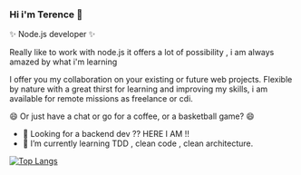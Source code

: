### Hi i'm Terence 👋

<!--
**TerenceHilderal/TerenceHilderal** is a ✨ _special_ ✨ repository because its `README.md` (this file) appears on your GitHub profile.

Here are some ideas to get you started:

- 🤔 I’m looking for help with ...
- 💬 Ask me about ...
- 📫 How to reach me: ...
- 😄 Pronouns: ...
- ⚡ Fun fact: ...
- - - 👯 I’m looking to collaborate on projec


-->
✨ Node.js developer  ✨ 
 
Really like to work with node.js it offers a lot of possibility , i am always amazed by what i'm learning


I offer you my collaboration on your existing or future web projects.
Flexible by nature with a great thirst for learning and improving my skills, i am available for remote missions as freelance or cdi.

😄 Or just have a chat or go for a coffee, or a basketball game? 😄

- 🔭 Looking for a backend dev ?? HERE I AM  !!
- 🌱 I’m currently learning TDD , clean code , clean architecture.






[![Top Langs](https://github-readme-stats.vercel.app/api/top-langs/?username=TerenceHilderal&theme=gotham&layout=compact&langs_count=8)](https://github.com/anuraghazra/github-readme-stats)


